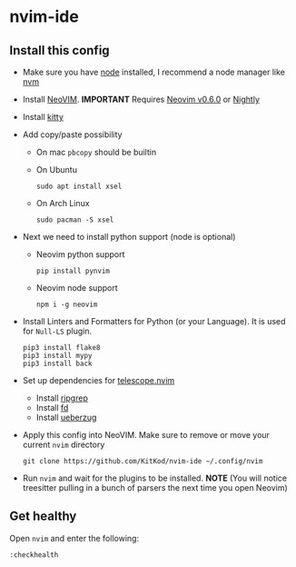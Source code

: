 # nvim-ide

## Install this config

* Make sure you have [node](https://nodejs.org/en/) installed, I recommend a node manager like [nvm](https://github.com/nvm-sh/nvm)

* Install [NeoVIM](https://github.com/neovim/neovim/wiki/Installing-Neovim). **IMPORTANT** Requires [Neovim v0.6.0](https://github.com/neovim/neovim/releases/tag/v0.6.0) or [Nightly](https://github.com/neovim/neovim/releases/tag/nightly)

* Install [kitty](https://sw.kovidgoyal.net/kitty/binary/#binary-install)

* Add copy/paste possibility

  + On mac `pbcopy` should be builtin

  + On Ubuntu

    ```
    sudo apt install xsel
    ```

  + On Arch Linux

    ```
    sudo pacman -S xsel
    ```

* Next we need to install python support (node is optional)

  + Neovim python support

    ```
    pip install pynvim
    ```

  + Neovim node support

    ```
    npm i -g neovim
    ```

* Install Linters and Formatters for Python (or your Language). It is used for `Null-LS` plugin.

  ```
  pip3 install flake8
  pip3 install mypy
  pip3 install back
  ```

* Set up dependencies for [telescope.nvim](https://github.com/nvim-telescope/telescope.nvim)

  + Install [ripgrep](https://github.com/BurntSushi/ripgrep#installation)
  + Install [fd](https://github.com/sharkdp/fd)
  + Install [ueberzug](https://github.com/seebye/ueberzug)

* Apply this config into NeoVIM. Make sure to remove or move your current `nvim` directory

  ```
  git clone https://github.com/KitKod/nvim-ide ~/.config/nvim
  ```

* Run `nvim` and wait for the plugins to be installed. **NOTE** (You will notice treesitter pulling in a bunch of parsers the next time you open Neovim)


## Get healthy

Open `nvim` and enter the following:

```
:checkhealth
```
